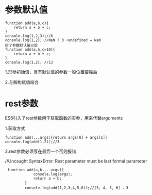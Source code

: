 # 参数默认值

```
function add(a,b,c){
	return a + b + c;
}
console.log(1,2,3);//6
console.log(1,2); //NaN ? 3 +undefined = NaN
给了参数默认值以后
function add(a,b,c=10){
	return a + b + c;
}
console.log(1,2); //13
```

1.形参初始值，具有默认值的参数一般位置要靠后

2.与解构赋值结合

# rest参数

ES6引入了rest参数用于获取函数的实参，用来代替arguments

1.获取方式

```
function add(...args){return args[0] + args[1]}
console.log(add(1,2));//3
```

2.rest参数必须写在最后一个否则报错

//Uncaught SyntaxError: Rest parameter must be last formal parameter

```
 function add(a,b,...args){
             console.log(args);
             return a + b;
         }
         console.log(add(1,2,3,4,5,6));//[3, 4, 5, 6] ，3
```

